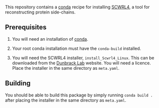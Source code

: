 This repository contains a [conda][conda] recipe for installing
[SCWRL4][scwrl], a tool for reconstructing protein side-chains.

## Prerequisites

1. You will need an installation of [conda][miniconda].

2. Your root conda installation must have the `conda-build` installed.

3. You will need the SCWRL4 installer, `install_Scwrl4_Linux`. This can be
   downloaded from the [Dunbrack Lab][scwrl] website. You will need a
   licence. Place the installer in the same directory as `meta.yaml`.

## Building

You should be able to build this package by simply running `conda build .`
after placing the installer in the same directory as `meta.yaml`.

[conda]: https://conda.io
[scwrl]: http://dunbrack.fccc.edu/scwrl4/
[miniconda]: https://conda.io/miniconda.html

